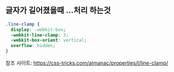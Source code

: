 ## 글자가 길어졌을때 ...처리 하는것

```css
.line-clamp {
  display: -webkit-box;
  -webkit-line-clamp: 3;
  -webkit-box-orient: vertical;  
  overflow: hidden;
}
```

참조 사이트: https://css-tricks.com/almanac/properties/l/line-clamp/
